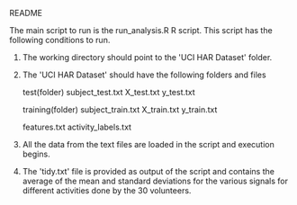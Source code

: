 README

The main script to run is the run_analysis.R R script. This script has the following conditions to run.
1. The working directory should point to the 'UCI HAR Dataset' folder.
2. The 'UCI HAR Dataset' should have the following folders and files
	
	test(folder)
		subject_test.txt
		X_test.txt
		y_test.txt
	
	training(folder)
		subject_train.txt
		X_train.txt
		y_train.txt

	
	features.txt
	activity_labels.txt

3. All the data from the text files are loaded in the script and execution begins. 

4. The 'tidy.txt' file is provided as output of the script and contains the average of the mean and standard deviations for the various signals for different activities done by the 30 volunteers. 
	